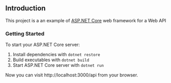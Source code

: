 ## Introduction

This project is a an example of [ASP.NET Core](https://www.asp.net/core/overview/aspnet-vnext/) web framework for a Web API

### Getting Started

To start your ASP.NET Core server:

1. Install dependencies with `dotnet restore`
2. Build executables with `dotnet build`
3. Start ASP.NET Core server with `dotnet run`

Now you can visit http://localhost:3000/api from your browser.
